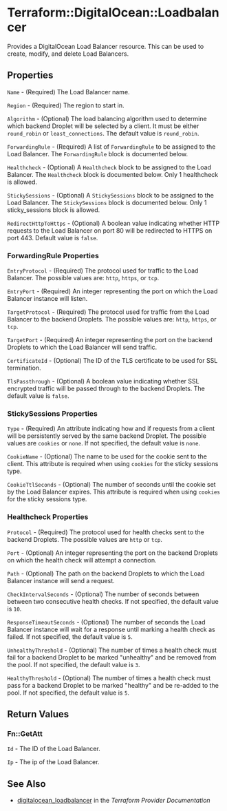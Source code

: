 # Terraform::DigitalOcean::Loadbalancer

Provides a DigitalOcean Load Balancer resource. This can be used to create,
modify, and delete Load Balancers.

## Properties

`Name` - (Required) The Load Balancer name.

`Region` - (Required) The region to start in.

`Algorithm` - (Optional) The load balancing algorithm used to determine which backend Droplet will be selected by a client. It must be either `round_robin` or `least_connections`. The default value is `round_robin`.

`ForwardingRule` - (Required) A list of `ForwardingRule` to be assigned to the Load Balancer. The `ForwardingRule` block is documented below.

`Healthcheck` - (Optional) A `Healthcheck` block to be assigned to the Load Balancer. The `Healthcheck` block is documented below. Only 1 healthcheck is allowed.

`StickySessions` - (Optional) A `StickySessions` block to be assigned to the Load Balancer. The `StickySessions` block is documented below. Only 1 sticky_sessions block is allowed.

`RedirectHttpToHttps` - (Optional) A boolean value indicating whether HTTP requests to the Load Balancer on port 80 will be redirected to HTTPS on port 443. Default value is `false`.

### ForwardingRule Properties

`EntryProtocol` - (Required) The protocol used for traffic to the Load Balancer. The possible values are: `http`, `https`, or `tcp`.

`EntryPort` - (Required) An integer representing the port on which the Load Balancer instance will listen.

`TargetProtocol` - (Required) The protocol used for traffic from the Load Balancer to the backend Droplets. The possible values are: `http`, `https`, or `tcp`.

`TargetPort` - (Required) An integer representing the port on the backend Droplets to which the Load Balancer will send traffic.

`CertificateId` - (Optional) The ID of the TLS certificate to be used for SSL termination.

`TlsPassthrough` - (Optional) A boolean value indicating whether SSL encrypted traffic will be passed through to the backend Droplets. The default value is `false`.

### StickySessions Properties

`Type` - (Required) An attribute indicating how and if requests from a client will be persistently served by the same backend Droplet. The possible values are `cookies` or `none`. If not specified, the default value is `none`.

`CookieName` - (Optional) The name to be used for the cookie sent to the client. This attribute is required when using `cookies` for the sticky sessions type.

`CookieTtlSeconds` - (Optional) The number of seconds until the cookie set by the Load Balancer expires. This attribute is required when using `cookies` for the sticky sessions type.

### Healthcheck Properties

`Protocol` - (Required) The protocol used for health checks sent to the backend Droplets. The possible values are `http` or `tcp`.

`Port` - (Optional) An integer representing the port on the backend Droplets on which the health check will attempt a connection.

`Path` - (Optional) The path on the backend Droplets to which the Load Balancer instance will send a request.

`CheckIntervalSeconds` - (Optional) The number of seconds between between two consecutive health checks. If not specified, the default value is `10`.

`ResponseTimeoutSeconds` - (Optional) The number of seconds the Load Balancer instance will wait for a response until marking a health check as failed. If not specified, the default value is `5`.

`UnhealthyThreshold` - (Optional) The number of times a health check must fail for a backend Droplet to be marked "unhealthy" and be removed from the pool. If not specified, the default value is `3`.

`HealthyThreshold` - (Optional) The number of times a health check must pass for a backend Droplet to be marked "healthy" and be re-added to the pool. If not specified, the default value is `5`.


## Return Values

### Fn::GetAtt

`Id` - The ID of the Load Balancer.

`Ip` - The ip of the Load Balancer.

## See Also

* [digitalocean_loadbalancer](https://www.terraform.io/docs/providers/digitalocean/r/loadbalancer.html) in the _Terraform Provider Documentation_